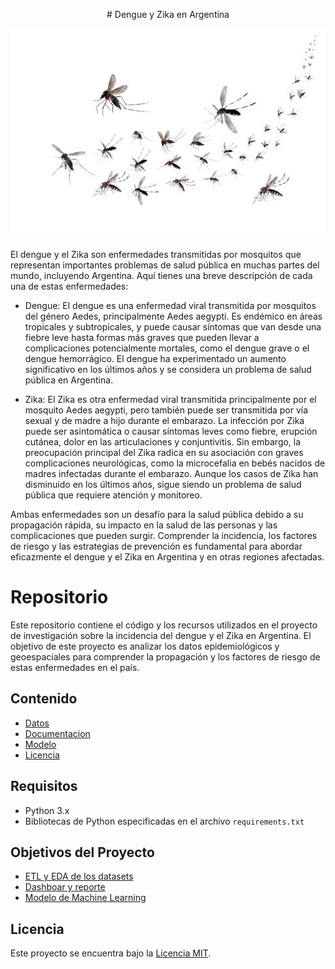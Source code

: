  <p align="center"># Dengue y Zika en Argentina</p>
 
![Logo de la compañía](recursos/dengue-1.jpg)

El dengue y el Zika son enfermedades transmitidas por mosquitos que representan importantes problemas de salud pública en muchas partes del mundo, incluyendo Argentina. Aquí tienes una breve descripción de cada una de estas enfermedades:

- Dengue: El dengue es una enfermedad viral transmitida por mosquitos del género Aedes, principalmente Aedes aegypti. Es endémico en áreas tropicales y subtropicales, y puede causar síntomas que van desde una fiebre leve hasta formas más graves que pueden llevar a complicaciones potencialmente mortales, como el dengue grave o el dengue hemorrágico. El dengue ha experimentado un aumento significativo en los últimos años y se considera un problema de salud pública en Argentina.

- Zika: El Zika es otra enfermedad viral transmitida principalmente por el mosquito Aedes aegypti, pero también puede ser transmitida por vía sexual y de madre a hijo durante el embarazo. La infección por Zika puede ser asintomática o causar síntomas leves como fiebre, erupción cutánea, dolor en las articulaciones y conjuntivitis. Sin embargo, la preocupación principal del Zika radica en su asociación con graves complicaciones neurológicas, como la microcefalia en bebés nacidos de madres infectadas durante el embarazo. Aunque los casos de Zika han disminuido en los últimos años, sigue siendo un problema de salud pública que requiere atención y monitoreo.

Ambas enfermedades son un desafío para la salud pública debido a su propagación rápida, su impacto en la salud de las personas y las complicaciones que pueden surgir. Comprender la incidencia, los factores de riesgo y las estrategias de prevención es fundamental para abordar eficazmente el dengue y el Zika en Argentina y en otras regiones afectadas.

# Repositorio
Este repositorio contiene el código y los recursos utilizados en el proyecto de investigación sobre la incidencia del dengue y el Zika en Argentina. El objetivo de este proyecto es analizar los datos epidemiológicos y geoespaciales para comprender la propagación y los factores de riesgo de estas enfermedades en el país.

## Contenido

- [Datos](#requisitos)
- [Documentacion](#documentacion)
- [Modelo](#modelo)
- [Licencia](#licencia)

## Requisitos

- Python 3.x
- Bibliotecas de Python especificadas en el archivo `requirements.txt`

## Objetivos del Proyecto

 - [ETL y EDA de los datasets](https://awesomeopensource.com/project/elangosundar/awesome-README-templates)
 - [Dashboar y reporte](https://github.com/matiassingers/awesome-readme)
 - [Modelo de Machine Learning](https://bulldogjob.com/news/449-how-to-write-a-good-readme-for-your-github-project)

## Licencia

Este proyecto se encuentra bajo la [Licencia MIT](LICENSE).


